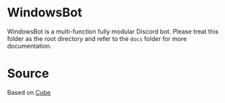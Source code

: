 # WindowsBot
WindowsBot is a multi-function fully modular Discord bot. Please treat this folder as the root directory and refer to the `docs` folder for more documentation.

# Source
Based on [Cube](https://github.com/JakeMakesStuff/Cube/)
